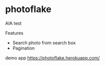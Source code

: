 # photoflake
AIA test

Features
- Search photo from search box
- Pagination

demo app https://photoflake.herokuapp.com/
